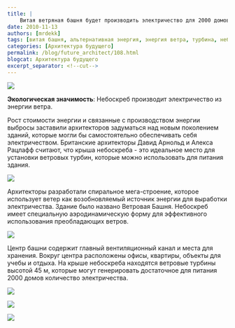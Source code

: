 ```yaml
---
title: |
    Витая ветряная башня будет производить электричество для 2000 домов!
date: 2010-11-13
authors: [mrdekk]
tags: [витая башня, альтернативная энергия, энергия ветра, турбина, небоскреб]
categories: [Архитектура будущего]
permalink: /blog/future_architect/108.html
blogcat: Архитектура будущего
excerpt_separator: <!--cut-->
---
```



![](http://itw66.ru/uploads/images/00/00/01/2010/11/13/63bd5f.jpg)


**Экологическая значимость**: Небоскреб производит электричество из энергии ветра.

Рост стоимости энергии и связанные с производством энергии выбросы заставили архитекторов задуматься над новым поколением зданий, которые могли бы самостоятельно обеспечивать себя электричеством. Британские архитекторы Давид Арнольд и Алекса Рацлафф считают, что крыша небоскреба - это идеальное место для установки ветровых турбин, которые можно использовать для питания здания.


<!--cut-->



![](http://itw66.ru/uploads/images/00/00/01/2010/11/13/bdb613.png)


Архитекторы разработали спиральное мега-строение, которое использует ветер как возобновляемый источник энергии для выработки электричества. Здание было названо Ветровая Башня. Небоскреб имеет специальную аэродинамическую форму для эффективного использования преобладающих ветров.


![](http://itw66.ru/uploads/images/00/00/01/2010/11/13/a58859.png)


Центр башни содержит главный вентиляционный канал и места для хранения. Вокруг центра расположены офисы, квартиры, объекты для учебы и отдыха. На крыше небоскреба находятся ветровые турбины высотой 45 м, которые могут генерировать достаточное для питания 2000 домов количество электричества.


![](http://itw66.ru/uploads/images/00/00/01/2010/11/13/950c1f.png)


![](http://itw66.ru/uploads/images/00/00/01/2010/11/13/9b047f.png)


![](http://itw66.ru/uploads/images/00/00/01/2010/11/13/b70b50.jpg)

